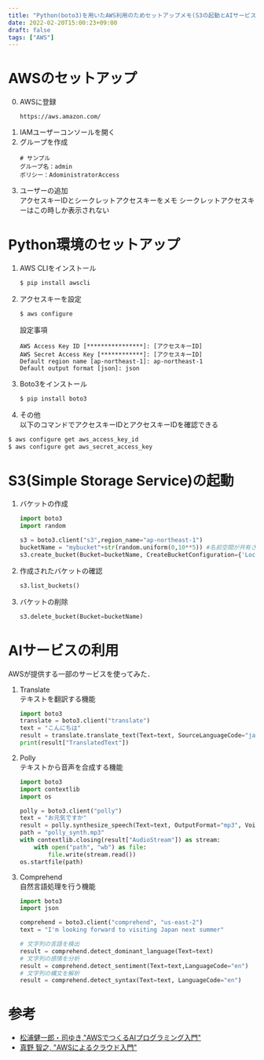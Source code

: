 ```yaml
---
title: "Python(boto3)を用いたAWS利用のためセットアップメモ(S3の起動とAIサービスの利用)"
date: 2022-02-20T15:00:23+09:00
draft: false
tags: ["AWS"] 
---
```

<!--more-->
# AWSのセットアップ
0. AWSに登録
    ```
    https://aws.amazon.com/
    ```
1. IAMユーザーコンソールを開く
2. グループを作成
    ```
    # サンプル
    グループ名：admin
    ポリシー：AdoministratorAccess
    ```
3. ユーザーの追加  
    アクセスキーIDとシークレットアクセスキーをメモ
    シークレットアクセスキーはこの時しか表示されない

# Python環境のセットアップ
1. AWS CLIをインストール
    ```bash
    $ pip install awscli
    ```
2. アクセスキーを設定
    ```bash
    $ aws configure
    ```
    設定事項
    ```sample
    AWS Access Key ID [****************]: [アクセスキーID]
    AWS Secret Access Key [************]: [アクセスキーID]
    Default region name [ap-northeast-1]: ap-northeast-1
    Default output format [json]: json
    ```

3. Boto3をインストール
    ```bash
    $ pip install boto3
    ```
4. その他  
以下のコマンドでアクセスキーIDとアクセスキーIDを確認できる
```bash
$ aws configure get aws_access_key_id
$ aws configure get aws_secret_access_key
```

# S3(Simple Storage Service)の起動
1. バケットの作成
    ```python 
    import boto3
    import random

    s3 = boto3.client("s3",region_name="ap-northeast-1")
    bucketName = "mybucket"+str(random.uniform(0,10**5)) #名前空間が共有されているため一意の名前が必要
    s3.create_bucket(Bucket=bucketName, CreateBucketConfiguration={'LocationConstraint': 'ap-northeast-1'},)
    ```
2. 作成されたバケットの確認
    ```python
    s3.list_buckets()
    ```
3. バケットの削除
    ```python
    s3.delete_bucket(Bucket=bucketName)
    ```

# AIサービスの利用
AWSが提供する一部のサービスを使ってみた．
1. Translate  
    テキストを翻訳する機能
    ```python
    import boto3
    translate = boto3.client("translate")
    text = "こんにちは"
    result = translate.translate_text(Text=text, SourceLanguageCode="ja", TargetLanguageCode="en")
    print(result["TranslatedText"])
    ```
2. Polly  
    テキストから音声を合成する機能
    ```python
    import boto3
    import contextlib
    import os

    polly = boto3.client("polly")
    text = "お元気ですか"
    result = polly.synthesize_speech(Text=text, OutputFormat="mp3", VoiceId="Mizuki")
    path = "polly_synth.mp3"
    with contextlib.closing(result["AudioStream"]) as stream:
        with open("path", "wb") as file:
            file.write(stream.read())
    os.startfile(path)
    ```
3. Comprehend  
    自然言語処理を行う機能
    ```python
    import boto3
    import json

    comprehend = boto3.client("comprehend", "us-east-2")
    text = "I'm looking forward to visiting Japan next summer"

    # 文字列の言語を検出
    result = comprehend.detect_dominant_language(Text=text)
    # 文字列の感情を分析
    result = comprehend.detect_sentiment(Text=text,LanguageCode="en")
    # 文字列の構文を解析
    result = comprehend.detect_syntax(Text=text, LanguageCode="en")
    ```
# 参考
- [松浦健一郎・司ゆき,"AWSでつくるAIプログラミング入門"](https://amzn.to/3tcuenh)
- [真野 智之, "AWSによるクラウド入門"](https://tomomano.github.io/learn-aws-by-coding/)